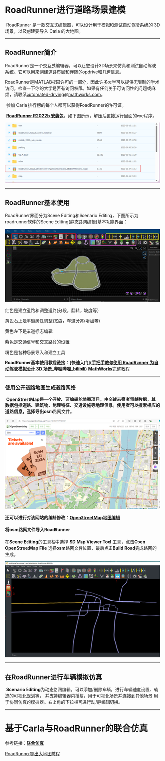 # RoadRunner进行道路场景建模

​	RoadRunner 是一款交互式编辑器，可以设计用于模拟和测试自动驾驶系统的 3D 场景，以及创建要导入 Carla 的大地图。

------

## RoadRunner简介

​	RoadRunner是一个交互式编辑器，可以让您设计3D场景来仿真和测试自动驾驶系统。它可以用来创建道路布局和伴随的opdrive和几何信息。

​	RoadRunner是MATLAB校园许可的一部分，因此许多大学可以提供无限制的学术访问。检查一下你的大学是否有访问权限。如果有任何关于可访问性的问题或麻烦，请联系[automated-driving@mathworks.com](mailto:automated-driving@mathworks.com)。

​	参加 Carla 排行榜的每个人都可以获得RoadRunner的许可证。

​    **[RoadRunner R2022b 安装包](https://pan.baidu.com/s/1n2fJvWff4pbtMe97GOqtvQ?pwd=hutb)**，如下图所示，解压后直接运行里面的exe程序。

![](../img/traffic_course_img/1.png)

------

## RoadRunner基本使用<span id="sceneEditing"></span>

RoadRunner界面分为Scene Editing和Scenario Editing，下图所示为roadrunner软件的Scene Editing(静态路网编辑)基本功能界面：

![](../img/traffic_course_img/2.png)

红色是建立道路和调整道路(分段，翻转，坡度等）

黄色右上是车道属性调整(宽度，车道分离/增加等)

黄色左下是车道标志编辑

紫色是交通信号和交叉路段的设置 

粉色是各种场景导入和建立工具

**RoadRunner基本使用教程链接**：**[快速入门]([手把手教你使用 RoadRunner 为自动驾驶模拟设计 3D 场景_哔哩哔哩_bilibili](https://www.bilibili.com/video/BV1qA4y1Q7Ea/?spm_id_from=333.337.search-card.all.click&vd_source=42cc81b5d990c3141581c22674232f60))**   [**MathWorks**完整教程](https://ww2.mathworks.cn/support/search.html/videos/design-3d-scenes-for-automated-driving-simulation-with-roadrunner-1606237745749.html?fq%5B%5D=asset_type_name:video&fq%5B%5D=category:driving/index&page=1)

------

### 使用公开道路地图生成道路网络<span id="generateMapByOpenMap"></span>

​	**[OpenStreetMap](https://www.openstreetmap.org/)**是一个开放、可编辑的地图项目，由全球志愿者贡献数据，其数据包括道路、建筑物、地理特征、交通设施等地理信息。使用者可以搜索相应的道路信息，选择导出**osm**路网文件。

![](../img/traffic_course_img/3.png)

**还可以进行对该网站的编辑修改**：**[OpenStreetMap地图编辑](../../adv_edit_openstreetmap/)**



#### 将osm路网文件导入RoadRunner

在**Scene Editing**的工具栏中选择 **SD Map Viewer Tool** 工具，点击**Open OpenStreetMap File** 选择**osm**路网文件位置，最后点击**Build Road**完成路网的生成。

![](../img/traffic_course_img/4.jpg)

------

## 在RoadRunner进行车辆模拟仿真

​	**Scenario Editing**为动态路网编辑，可以添加/删除车辆，进行车辆速度设置、轨迹的可视化规划等， 并支持编辑器内播放，用于可视化场景并连接到其他场景 用于协同仿真的模拟器。右上角的下拉栏可进行动/静编辑切换。

------

# 基于Carla与RoadRunner的联合仿真

参考链接：**[联合仿真](https://zhuanlan.zhihu.com/p/552983835)**

[RoadRunner导出大地图教程](../..//tuto_M_generate_map/)
